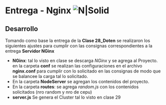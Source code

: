 # Entrega - Nginx ![N|Solid](https://cdn3.iconfinder.com/data/icons/erp-systems/48/ERP-18-42.png)
## Desarrollo
Tomando como base la entrega de la **Clase 28_Doten** se realizaron los siguientes ajustes para cumplir con las consignas correspondientes a la  entrega **Servidor NGinx**
- **NGinx**: tal lo visto en clase se descarga *NGinx* y se agrega al Proyecto. en la carpeta **conf** se realizan las configuraciones en el archivo **nginx.conf** para cumplir con lo solicitado en las consignas de modo que se balancee la carga tal lo solicitado.
- En la carpeta **NodeServer** se agregan los contenidos del proyecto.
- En la carpeta **routes**: se agrega *random.js* con los contenidos solicitados (nro random y nro de cepu)
- **server.js** Se genera el Cluster tal lo visto en clase 29